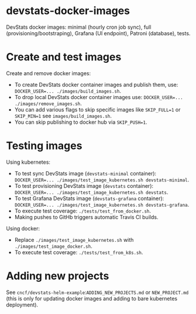 # devstats-docker-images

DevStats docker images: minimal (hourly cron job sync), full (provisioning/bootstraping), Grafana (UI endpoint), Patroni (database), tests.


# Create and test images

Create and remove docker images:

- To create DevStats docker container images and publish them, use: `DOCKER_USER=... ./images/build_images.sh`.
- To drop local DevStats docker container images use: `DOCKER_USER=... ./images/remove_images.sh`.
- You can add various flags to skip specific images like `SKIP_FULL=1` or `SKIP_MIN=1` see `images/build_images.sh`.
- You can skip publishing to docker hub via `SKIP_PUSH=1`.


# Testing images

Using kubernetes:

- To test sync DevStats image (`devstats-minimal` container): `DOCKER_USER=... ./images/test_image_kubernetes.sh devstats-minimal`.
- To test provisioning DevStats image (`devstats` container): `DOCKER_USER=... ./images/test_image_kubernetes.sh devstats`.
- To test Grafana DevStats image (`devstats-grafana` container): `DOCKER_USER=... ./images/test_image_kubernetes.sh devstats-grafana`.
- To execute test coverage: `./tests/test_from_docker.sh`.
- Making pushes to GitHb triggers automatic Travis CI builds.

Using docker:

- Replace `./images/test_image_kubernetes.sh` with `./images/test_image_docker.sh`.
- To execute test coverage: `./tests/test_from_k8s.sh`.


# Adding new projects

See `cncf/devstats-helm-example`:`ADDING_NEW_PROJECTS.md` or `NEW_PROJECT.md` (this is only for updating docker images and adding to bare kubernetes deployment).
